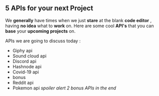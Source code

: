 ## 5 APIs for your next Project

We **generally** have times when we just **stare** at the blank **code editor** , having **no idea** what to **work** on. Here are some cool **API's** that you can **base** your **upcoming projects** on.

APIs we are going to discuss today :
   - Giphy api
   - Sound cloud api
   - Discord api
   - Hashnode api
   - Covid-19 api
   -  bonus
- Reddit api
- Pokemon api
*spoiler alert 2 bonus APIs in the end*
